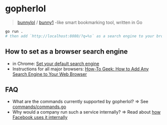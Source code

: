 # gopherlol
> [bunnylol](https://www.quora.com/What-is-Facebooks-bunnylol) / [bunny1](http://www.bunny1.org) -like smart bookmarking tool, written in Go

```bash
go run . 
# then add `http://localhost:8080/?q=%s` as a search engine to your browser 
```

## How to set as a browser search engine
- in Chrome: [Set your default search engine](https://support.google.com/chrome/answer/95426)
- Instructions for all major browsers: [How-To Geek: How to Add Any Search Engine to Your Web Browser](https://www.howtogeek.com/114176/how-to-easily-create-search-plugins-add-any-search-engine-to-your-browser/)

## FAQ
- What are the commands currently supported by gopherlol? => See [commands/commands.go](commands/commands.go)
- Why would a company run such a service internally? => Read about [how Facebook uses it internally](http://www.ccheever.com/blog/?p=74)
